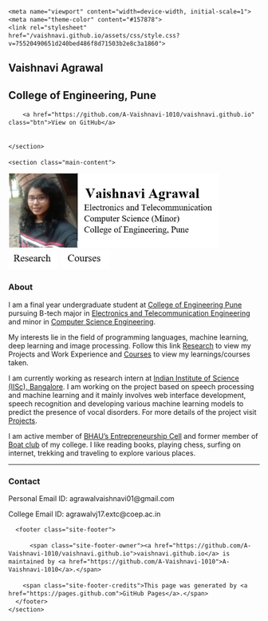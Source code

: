 <!DOCTYPE html>
<html lang="en-US">
  <head>
    <meta charset="UTF-8">

<!-- Begin Jekyll SEO tag v2.6.1 -->
<title>Vaishnavi Agrawal | College of Engineering, Pune</title>
<meta name="generator" content="Jekyll v3.8.7" />
<meta property="og:title" content="Vaishnavi Agrawal" />
<meta property="og:locale" content="en_US" />
<meta name="description" content="College of Engineering, Pune" />
<meta property="og:description" content="College of Engineering, Pune" />
<link rel="canonical" href="https://a-vaishnavi-1010.github.io/vaishnavi.github.io/" />
<meta property="og:url" content="https://a-vaishnavi-1010.github.io/vaishnavi.github.io/" />
<meta property="og:site_name" content="Vaishnavi Agrawal" />
<script type="application/ld+json">
{"headline":"Vaishnavi Agrawal","@type":"WebSite","url":"https://a-vaishnavi-1010.github.io/vaishnavi.github.io/","name":"Vaishnavi Agrawal","description":"College of Engineering, Pune","@context":"https://schema.org"}</script>
<!-- End Jekyll SEO tag -->

    <meta name="viewport" content="width=device-width, initial-scale=1">
    <meta name="theme-color" content="#157878">
    <link rel="stylesheet" href="/vaishnavi.github.io/assets/css/style.css?v=75520490651d240bed486f8d71503b2e8c3a1860">
  </head>
  <body>
    <section class="page-header">
      <h1 class="project-name">Vaishnavi Agrawal</h1>
      <h2 class="project-tagline">College of Engineering, Pune</h2>
      
        <a href="https://github.com/A-Vaishnavi-1010/vaishnavi.github.io" class="btn">View on GitHub</a>
      
      
    </section>

    <section class="main-content">
      
<p><a href="/index.md"><img src="header_final.PNG" height="150" /></a><a href="/research.md"><img src="Research_tab.PNG" width="100" /></a>
<a href="/courses.md"><img src="Courses_tab.PNG" width="100" /></a></p>

<h3 id="about"><strong>About</strong></h3>

<p>I am a final year undergraduate student at <a href="https://www.coep.org.in/">College of Engineering Pune</a> pursuing B-tech major in <a href="https://www.coep.org.in/departments/entc">Electronics and Telecommunication Engineering</a> and minor in <a href="https://www.coep.org.in/departments/computerit">Computer Science Engineering</a>.</p>

<p>My interests lie in the field of programming languages, machine learning, deep learning and image processing. Follow this link <a href="https://a-vaishnavi-1010.github.io/vaishnavi.github.io/research">Research</a> to view my Projects and Work Experience and <a href="https://a-vaishnavi-1010.github.io/vaishnavi.github.io/courses">Courses</a> to view my learnings/courses taken.</p>

<p>I am currently working as research intern at <a href="https://www.iisc.ac.in/">Indian Institute of Science (IISc), Bangalore</a>. I am working on the project based on speech processing and machine learning and it mainly involves web interface development, speech recognition and developing various machine learning models to predict the presence of vocal disorders. For more details of the project visit <a href="https://a-vaishnavi-1010.github.io/vaishnavi.github.io/research">Projects</a>.</p>

<p>I am active member of <a href="https://www.coep.org.in/clubs/ed-cell">BHAU’s Entrepreneurship Cell</a> and former member of <a href="https://www.coep.org.in/clubs/boat_club">Boat club</a> of my college. I like reading books, playing chess, surfing on internet, trekking and traveling to explore various places.</p>

<hr tyle="border:1px solid gray" />

<h3 id="contact"><strong>Contact</strong></h3>

<p>Personal Email ID: agrawalvaishnavi01@gmail.com</p>

<p>College Email ID: agrawalvj17.extc@coep.ac.in</p>


      <footer class="site-footer">
        
          <span class="site-footer-owner"><a href="https://github.com/A-Vaishnavi-1010/vaishnavi.github.io">vaishnavi.github.io</a> is maintained by <a href="https://github.com/A-Vaishnavi-1010">A-Vaishnavi-1010</a>.</span>
        
        <span class="site-footer-credits">This page was generated by <a href="https://pages.github.com">GitHub Pages</a>.</span>
      </footer>
    </section>

    
  </body>
</html>
